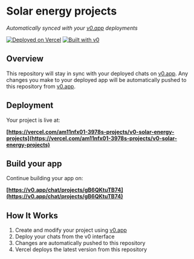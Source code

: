# Solar energy projects

*Automatically synced with your [v0.app](https://v0.app) deployments*

[![Deployed on Vercel](https://img.shields.io/badge/Deployed%20on-Vercel-black?style=for-the-badge&logo=vercel)](https://vercel.com/am11nfx01-3978s-projects/v0-solar-energy-projects)
[![Built with v0](https://img.shields.io/badge/Built%20with-v0.app-black?style=for-the-badge)](https://v0.app/chat/projects/gB6QKtuTB74)

## Overview

This repository will stay in sync with your deployed chats on [v0.app](https://v0.app).
Any changes you make to your deployed app will be automatically pushed to this repository from [v0.app](https://v0.app).

## Deployment

Your project is live at:

**[https://vercel.com/am11nfx01-3978s-projects/v0-solar-energy-projects](https://vercel.com/am11nfx01-3978s-projects/v0-solar-energy-projects)**

## Build your app

Continue building your app on:

**[https://v0.app/chat/projects/gB6QKtuTB74](https://v0.app/chat/projects/gB6QKtuTB74)**

## How It Works

1. Create and modify your project using [v0.app](https://v0.app)
2. Deploy your chats from the v0 interface
3. Changes are automatically pushed to this repository
4. Vercel deploys the latest version from this repository
